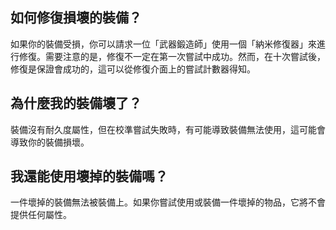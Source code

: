 ## 如何修復損壞的裝備？
如果你的裝備受損，你可以請求一位「武器鍛造師」使用一個「納米修復器」來進行修復。需要注意的是，修復不一定在第一次嘗試中成功。然而，在十次嘗試後，修復是保證會成功的，這可以從修復介面上的嘗試計數器得知。

## 為什麼我的裝備壞了？
裝備沒有耐久度屬性，但在校準嘗試失敗時，有可能導致裝備無法使用，這可能會導致你的裝備損壞。

## 我還能使用壞掉的裝備嗎？
一件壞掉的裝備無法被裝備上。如果你嘗試使用或裝備一件壞掉的物品，它將不會提供任何屬性。